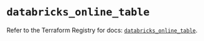 # `databricks_online_table`

Refer to the Terraform Registry for docs: [`databricks_online_table`](https://registry.terraform.io/providers/databricks/databricks/1.52.0/docs/resources/online_table).
